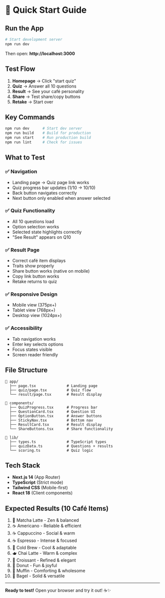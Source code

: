 # 🚀 Quick Start Guide

## Run the App

```bash
# Start development server
npm run dev
```

Then open: **http://localhost:3000**

## Test Flow

1. **Homepage** → Click "start quiz"
2. **Quiz** → Answer all 10 questions
3. **Result** → See your café personality
4. **Share** → Test share/copy buttons
5. **Retake** → Start over

## Key Commands

```bash
npm run dev      # Start dev server
npm run build    # Build for production  
npm run start    # Run production build
npm run lint     # Check for issues
```

## What to Test

### ✅ Navigation
- Landing page → Quiz page link works
- Quiz progress bar updates (1/10 → 10/10)
- Back button navigates correctly
- Next button only enabled when answer selected

### ✅ Quiz Functionality  
- All 10 questions load
- Option selection works
- Selected state highlights correctly
- "See Result" appears on Q10

### ✅ Result Page
- Correct café item displays
- Traits show properly
- Share button works (native on mobile)
- Copy link button works
- Retake returns to quiz

### ✅ Responsive Design
- Mobile view (375px+)
- Tablet view (768px+)
- Desktop view (1024px+)

### ✅ Accessibility
- Tab navigation works
- Enter key selects options
- Focus states visible
- Screen reader friendly

## File Structure

```
📁 app/
  ├── page.tsx              # Landing page
  ├── quiz/page.tsx         # Quiz flow
  └── result/page.tsx       # Result display

📁 components/
  ├── QuizProgress.tsx      # Progress bar
  ├── QuestionCard.tsx      # Question UI
  ├── OptionButton.tsx      # Answer buttons
  ├── StickyNav.tsx         # Bottom nav
  ├── ResultCard.tsx        # Result display
  └── ShareButtons.tsx      # Share functionality

📁 lib/
  ├── types.ts              # TypeScript types
  ├── quizData.ts           # Questions + results
  └── scoring.ts            # Quiz logic
```

## Tech Stack

- **Next.js 14** (App Router)
- **TypeScript** (Strict mode)
- **Tailwind CSS** (Mobile-first)
- **React 18** (Client components)

## Expected Results (10 Café Items)

1. 🍵 Matcha Latte - Zen & balanced
2. ☕ Americano - Reliable & efficient  
3. ☕ Cappuccino - Social & warm
4. ☕ Espresso - Intense & focused
5. 🧋 Cold Brew - Cool & adaptable
6. 🫖 Chai Latte - Warm & complex
7. 🥐 Croissant - Refined & elegant
8. 🍩 Donut - Fun & joyful
9. 🧁 Muffin - Comforting & wholesome
10. 🥯 Bagel - Solid & versatile

---

**Ready to test!** Open your browser and try it out! ☕✨
